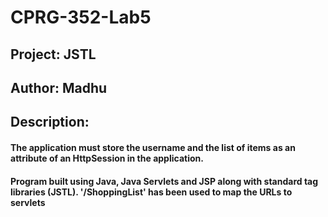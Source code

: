 # CPRG-352-Lab5
## Project: JSTL 
## Author: Madhu
## Description: 
#### The application must store the username and the list of items as an attribute of an HttpSession in the application.
#### Program built using Java, Java Servlets and JSP along with standard tag libraries (JSTL).  '/ShoppingList' has been used to map the URLs to servlets
 
